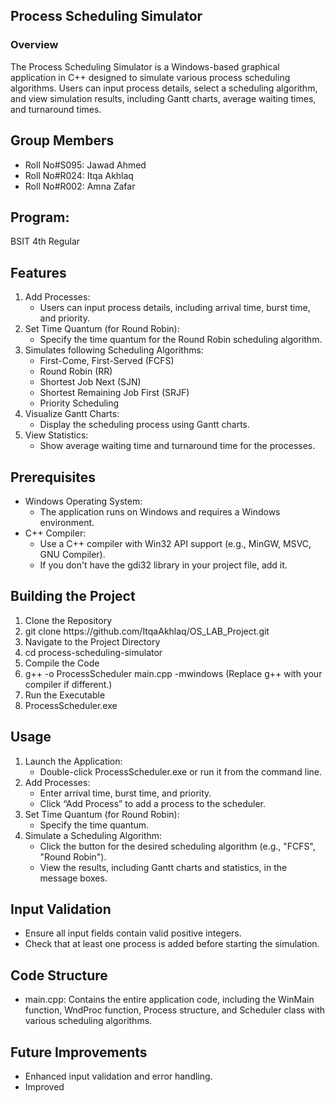 
<h2>Process Scheduling Simulator</h2>
<h3>Overview</h3>
The Process Scheduling Simulator is a Windows-based graphical application in C++ designed to simulate various process scheduling algorithms. Users can input process details, select a scheduling algorithm, and view simulation results, including Gantt charts, average waiting times, and turnaround times.

<h2>Group Members</h2>
<ul>
    <li>Roll No#S095: Jawad Ahmed</li>
    <li>Roll No#R024: Itqa Akhlaq</li>
    <li>Roll No#R002: Amna Zafar</li>
</ul>

<h2>Program:</h2>
BSIT 4th Regular

<h2>Features</h2>
<ol>
    <li>Add Processes:
        <ul>
            <li>Users can input process details, including arrival time, burst time, and priority.</li>
        </ul>
    </li>
    <li>Set Time Quantum (for Round Robin):
        <ul>
            <li>Specify the time quantum for the Round Robin scheduling algorithm.</li>
        </ul>
    </li>
    <li>Simulates following Scheduling Algorithms:
        <ul>
            <li>First-Come, First-Served (FCFS)</li>
            <li>Round Robin (RR)</li>
            <li>Shortest Job Next (SJN)</li>
            <li>Shortest Remaining Job First (SRJF)</li>
            <li>Priority Scheduling</li>
        </ul>
    </li>
    <li>Visualize Gantt Charts:
        <ul>
            <li>Display the scheduling process using Gantt charts.</li>
        </ul>
    </li>
    <li>View Statistics:
        <ul>
            <li>Show average waiting time and turnaround time for the processes.</li>
        </ul>
    </li>
</ol>

<h2>Prerequisites</h2>
<ul>
    <li>Windows Operating System:
        <ul>
            <li>The application runs on Windows and requires a Windows environment.</li>
        </ul>
    </li>
    <li>C++ Compiler:
        <ul>
            <li>Use a C++ compiler with Win32 API support (e.g., MinGW, MSVC, GNU Compiler).</li>
            <li>If you don't have the gdi32 library in your project file, add it.</li>
        </ul>
    </li>
</ul>

<h2>Building the Project</h2>
<ol>
    <li>Clone the Repository</li>
    <li>git clone https://github.com/ItqaAkhlaq/OS_LAB_Project.git</li>
    <li>Navigate to the Project Directory</li>
    <li>cd process-scheduling-simulator</li>
    <li>Compile the Code</li>
    <li>g++ -o ProcessScheduler main.cpp -mwindows (Replace g++ with your compiler if different.)</li>
    <li>Run the Executable</li>
    <li>ProcessScheduler.exe</li>
</ol>

<h2>Usage</h2>
<ol>
    <li>Launch the Application:
        <ul>
            <li>Double-click ProcessScheduler.exe or run it from the command line.</li>
        </ul>
    </li>
    <li>Add Processes:
        <ul>
            <li>Enter arrival time, burst time, and priority.</li>
            <li>Click “Add Process” to add a process to the scheduler.</li>
        </ul>
    </li>
    <li>Set Time Quantum (for Round Robin):
        <ul>
            <li>Specify the time quantum.</li>
        </ul>
    </li>
    <li>Simulate a Scheduling Algorithm:
        <ul>
            <li>Click the button for the desired scheduling algorithm (e.g., "FCFS", "Round Robin").</li>
            <li>View the results, including Gantt charts and statistics, in the message boxes.</li>
        </ul>
    </li>
</ol>

<h2>Input Validation</h2>
<ul>
    <li>Ensure all input fields contain valid positive integers.</li>
    <li>Check that at least one process is added before starting the simulation.</li>
</ul>

<h2>Code Structure</h2>
<ul>
    <li>main.cpp: Contains the entire application code, including the WinMain function, WndProc function, Process structure, and Scheduler class with various scheduling algorithms.</li>
</ul>

<h2>Future Improvements</h2>
<ul>
    <li>Enhanced input validation and error handling.</li>
    <li>Improved</li></ul>
